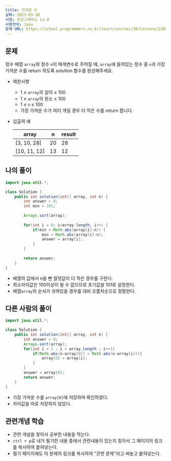 ```yaml
---
title: 가까운 수
날짜: 2023-03-30
시험: 프로그래머스 Lv.0
사용언어: Java
문제 URL: https://school.programmers.co.kr/learn/courses/30/lessons/120890
---
```

## 문제

정수 배열 `array`와 정수 `n`이 매개변수로 주어질 때, `array`에 들어있는 정수 중 `n`과 가장 가까운 수를 return 하도록 solution 함수를 완성해주세요.

- 제한사항
    - 1 ≤ `array`의 길이 ≤ 100
    - 1 ≤ `array`의 원소 ≤ 100
    - 1 ≤ `n` ≤ 100
    - 가장 가까운 수가 여러 개일 경우 더 작은 수를 return 합니다.
- 입출력 예
    
    
    | array | n | result |
    | --- | --- | --- |
    | [3, 10, 28] | 20 | 28 |
    | [10, 11, 12] | 13 | 12 |

## 나의 풀이

```java
import java.util.*;

class Solution {
    public int solution(int[] array, int n) {
        int answer = 0;
        int min = 101;
        
        Arrays.sort(array);
        
        for(int i = 0; i<array.length; i++) {
            if(min > Math.abs(array[i]-n)) {
                min = Math.abs(array[i]-n);
                answer = array[i];
            }
        }
        
        return answer;
    }
}
```

- 배열의 값에서 n을 뺀 절댓값이 더 작은 경우를 구한다.
- 최소차이값은 100이상이 될 수 없으므로 초기값을 101로 설정한다.
- 배열`array`의 순서가 섞여있을 경우를 대비 오름차순으로 정렬한다.

## 다른 사람의 풀이

```java
import java.util.*;

class Solution {
    public int solution(int[] array, int n) {
        int answer = 0;
        Arrays.sort(array);
        for(int i = 1 ; i < array.length ; i++){
            if(Math.abs(n-array[0]) > Math.abs(n-array[i])){
                array[0] = array[i];
            }
        }
        answer = array[0];
        return answer;
    }
}
```

- 가장 가까운 수를 `array[0]`에 저장하며 확인하였다.
- 차이값을 따로 저장하지 않았다.

## 관련개념 학습

- 관련 개념을 찾아서 공부한 내용을 적는다.
- `ctrl + p`로 내가 필기한 내용 중에서 관련내용이 있는지 찾아서 그 페이지의 링크를 복사하여 붙혀넣는다.
- 필기 페이지에도 이 문제의 링크를 복사하여 "관련 문제"라고 써놓고 붙혀넣는다.